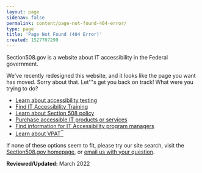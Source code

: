 ```yaml
---
layout: page
sidenav: false
permalink: content/page-not-found-404-error/
type: page
title: 'Page Not Found (404 Error)'
created: 1527707299
---
```


Section508.gov is a website about IT accessibility in the Federal government.

We've recently redesigned this website, and it looks like the page you want has moved. Sorry about that. Let'&rsquo;'s get you back on track! What were you trying to do?

  * <a href=“/test”>Learn about accessibility testing</a>
  * <a href=“/tools”>Find IT Accessibility Training</a>
  * <a href=“/manage/laws-and-policies”>Learn about Section 508 policy</a>
  * <a href=“/buy”>Purchase accessible IT products or services</a>
  * <a href=“/manage”>Find information for IT Accessibility program managers</a>
  * <a href=“/sell/vpat”>Learn about VPAT<sup>&trade;</sup></a>

If none of these options seem to fit, please try our site search, visit the <a href=“{{site.baseurl}}”>Section508.gov homepage</a>, or <a href=“mailto:section.508@gsa.gov”>email us with your question</a>.

**Reviewed/Updated:** March 2022